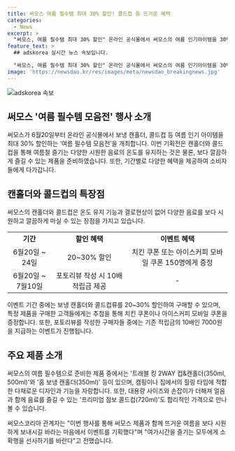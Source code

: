 ```yaml
---
title: 써모스 여름 필수템 최대 30% 할인! 콜드컵 등 뜨거운 혜택
categories:
  - News
excerpt: >
  "써모스, 여름 필수템 최대 30% 할인" 온라인 공식몰에서 써모스의 여름 인기아이템을 30% 할인하는 '여름 필수템 모음전'이 진행된다. 보냉 캔홀더와 콜드컵은 영변이 없는 온도 유지 기능과 부드러운 마실음료를 위한 디자인으로 주목받는다. 구매 시 추첨을 통해 치킨 쿠폰, 아이스커피 모바일 쿠폰이 증정되며, 포토리뷰 작성 시 10배(7000원)의 적립금을 받을 수 있는 이벤트도 진행된다. 행사 기간 동안 다양한 제품들이 합리적인 가격으로 만날 수 있다.
feature_text: >
  ## adskorea 실시간 뉴스 속보입니다.

  "써모스, 여름 필수템 최대 30% 할인" 온라인 공식몰에서 써모스의 여름 인기아이템을 30% 할인하는 '여름 필수템 모음전'이 진행된다. 보냉 캔홀더와 콜드컵은 영변이 없는 온도 유지 기능과 부드러운 마실음료를 위한 디자인으로 주목받는다. 구매 시 추첨을 통해 치킨 쿠폰, 아이스커피 모바일 쿠폰이 증정되며, 포토리뷰 작성 시 10배(7000원)의 적립금을 받을 수 있는 이벤트도 진행된다. 행사 기간 동안 다양한 제품들이 합리적인 가격으로 만날 수 있다.
image: 'https://newsdao.kr/res/images/meta/newsdao_breakingnews.jpg'
---
```


<p><img src="https://newsdao.kr/res/images/meta/newsdao_breakingnews.jpg" alt="adskorea 속보" /></p>

<h2 data-ke-size="size26">써모스 '여름 필수템 모음전' 행사 소개</h2>

<p data-ke-size="size16">써모스가 6월20일부터 온라인 공식몰에서 보냉 캔홀더, 콜드컵 등 여름 인기 아이템을 최대 30% 할인하는 ‘여름 필수템 모음전’을 개최합니다. 이번 기획전은 캔홀더와 콜드컵을 통해 여름철 즐기는 다양한 시원한 음료의 온도를 유지하는 것은 물론, 보다 깔끔하게 즐길 수 있는 제품을 준비하였습니다. 또한, 기간별로 다양한 혜택을 제공하여 소비자들에게 다가갑니다.</p>

<h2 data-ke-size="size26">캔홀더와 콜드컵의 특장점</h2>

<p data-ke-size="size16">써모스의 캔홀더와 콜드컵은 온도 유지 기능과 결로현상이 없어 다양한 음료를 보다 시원하고 깔끔하게 마실 수 있는 장점을 가지고 있습니다.</p>

<table>
  <tr>
    <td style="text-align: center; height: 17px;"><b>기간</b></td>
    <td style="text-align: center; height: 17px;"><b>할인 혜택</b></td>
    <td style="text-align: center; height: 17px;"><b>이벤트 혜택</b></td>
  </tr>
  <tr>
    <td style="text-align: center; height: 17px;">6월20일 ~ 24일</td>
    <td style="text-align: center; height: 17px;">20~30% 할인</td>
    <td style="text-align: center; height: 17px;">치킨 쿠폰 또는 아이스커피 모바일 쿠폰 150명에게 증정</td>
  </tr>
  <tr>
    <td style="text-align: center; height: 17px;">6월20일 ~ 7월10일</td>
    <td style="text-align: center; height: 17px;">포토리뷰 작성 시 10배 적립금 제공</td>
    <td style="text-align: center; height: 17px;">-</td>
  </tr>
</table>

<p data-ke-size="size16">이벤트 기간 중에는 보냉 캔홀더와 콜드컵류를 20~30% 할인하여 구매할 수 있으며, 특정 제품을 구매한 고객들에게는 추첨을 통해 치킨 쿠폰이나 아이스커피 모바일 쿠폰을 증정합니다. 또한, 포토리뷰를 작성한 구매자들 중에는 기존 적립금의 10배인 7000원을 지급하는 이벤트가 진행됩니다.</p>

<h2 data-ke-size="size26">주요 제품 소개</h2>

<p data-ke-size="size16">써모스의 여름 필수템으로 준비한 제품 중에서는 '트래블 킹 2WAY 컵&캔홀더(350ml, 500ml)'와 '홈 보냉 캔홀더(350ml)' 등이 있으며, 캠핑이나 집에서의 힐링 타임에 적합한 다채로운 디자인과 기능을 자랑합니다. 또한, 대용량 사이즈와 손잡이가 더해져 얼음과 함께 음료를 즐길 수 있는 '프리미엄 점보 콜드컵(720ml)'도 합리적인 가격으로 만나볼 수 있습니다.</p>

<p data-ke-size="size16">써모스코리아 관계자는 "이번 행사를 통해 써모스 제품과 함께 뜨거운 여름을 보다 시원하게 보내시길 바라는 마음에서 이벤트를 기획했다"며 "여가시간을 즐기는 모두에게 소확행을 선사하기를 바란다"고 전했습니다.</p>

